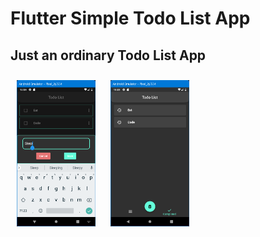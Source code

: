 # Flutter Simple Todo List App
## Just an ordinary Todo List App

<img alt="Tasks Todo Screen" src="assets\images\todo_screen.png" width ="25%" style="padding: 10px" align= "center">   <img alt="Completed Tasks Screen" src="assets\images\completed_tasks_screen.png" width ="25%" style="padding: 10px" align= "center">